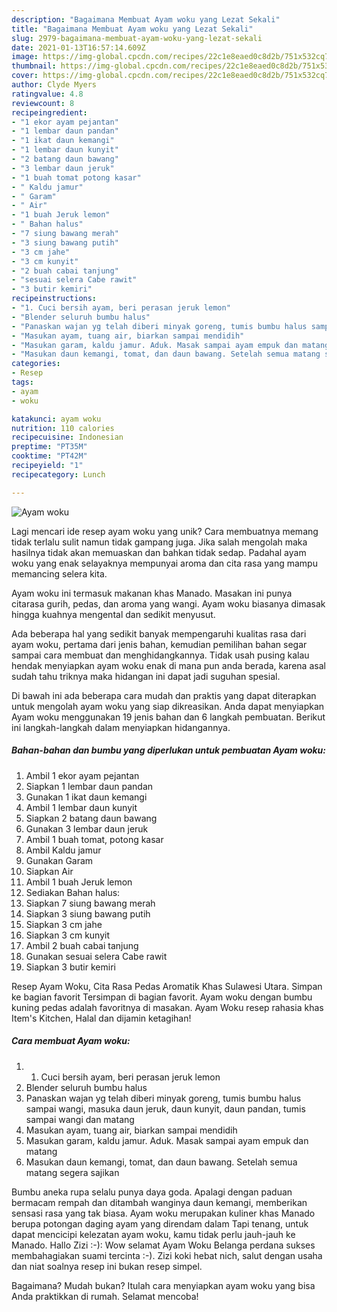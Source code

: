 ```yaml
---
description: "Bagaimana Membuat Ayam woku yang Lezat Sekali"
title: "Bagaimana Membuat Ayam woku yang Lezat Sekali"
slug: 2979-bagaimana-membuat-ayam-woku-yang-lezat-sekali
date: 2021-01-13T16:57:14.609Z
image: https://img-global.cpcdn.com/recipes/22c1e8eaed0c8d2b/751x532cq70/ayam-woku-foto-resep-utama.jpg
thumbnail: https://img-global.cpcdn.com/recipes/22c1e8eaed0c8d2b/751x532cq70/ayam-woku-foto-resep-utama.jpg
cover: https://img-global.cpcdn.com/recipes/22c1e8eaed0c8d2b/751x532cq70/ayam-woku-foto-resep-utama.jpg
author: Clyde Myers
ratingvalue: 4.8
reviewcount: 8
recipeingredient:
- "1 ekor ayam pejantan"
- "1 lembar daun pandan"
- "1 ikat daun kemangi"
- "1 lembar daun kunyit"
- "2 batang daun bawang"
- "3 lembar daun jeruk"
- "1 buah tomat potong kasar"
- " Kaldu jamur"
- " Garam"
- " Air"
- "1 buah Jeruk lemon"
- " Bahan halus"
- "7 siung bawang merah"
- "3 siung bawang putih"
- "3 cm jahe"
- "3 cm kunyit"
- "2 buah cabai tanjung"
- "sesuai selera Cabe rawit"
- "3 butir kemiri"
recipeinstructions:
- "1. Cuci bersih ayam, beri perasan jeruk lemon"
- "Blender seluruh bumbu halus"
- "Panaskan wajan yg telah diberi minyak goreng, tumis bumbu halus sampai wangi, masuka daun jeruk, daun kunyit, daun pandan, tumis sampai wangi dan matang"
- "Masukan ayam, tuang air, biarkan sampai mendidih"
- "Masukan garam, kaldu jamur. Aduk. Masak sampai ayam empuk dan matang"
- "Masukan daun kemangi, tomat, dan daun bawang. Setelah semua matang segera sajikan"
categories:
- Resep
tags:
- ayam
- woku

katakunci: ayam woku 
nutrition: 110 calories
recipecuisine: Indonesian
preptime: "PT35M"
cooktime: "PT42M"
recipeyield: "1"
recipecategory: Lunch

---
```



![Ayam woku](https://img-global.cpcdn.com/recipes/22c1e8eaed0c8d2b/751x532cq70/ayam-woku-foto-resep-utama.jpg)

Lagi mencari ide resep ayam woku yang unik? Cara membuatnya memang tidak terlalu sulit namun tidak gampang juga. Jika salah mengolah maka hasilnya tidak akan memuaskan dan bahkan tidak sedap. Padahal ayam woku yang enak selayaknya mempunyai aroma dan cita rasa yang mampu memancing selera kita.

Ayam woku ini termasuk makanan khas Manado. Masakan ini punya citarasa gurih, pedas, dan aroma yang wangi. Ayam woku biasanya dimasak hingga kuahnya mengental dan sedikit menyusut.

Ada beberapa hal yang sedikit banyak mempengaruhi kualitas rasa dari ayam woku, pertama dari jenis bahan, kemudian pemilihan bahan segar sampai cara membuat dan menghidangkannya. Tidak usah pusing kalau hendak menyiapkan ayam woku enak di mana pun anda berada, karena asal sudah tahu triknya maka hidangan ini dapat jadi suguhan spesial.


Di bawah ini ada beberapa cara mudah dan praktis yang dapat diterapkan untuk mengolah ayam woku yang siap dikreasikan. Anda dapat menyiapkan Ayam woku menggunakan 19 jenis bahan dan 6 langkah pembuatan. Berikut ini langkah-langkah dalam menyiapkan hidangannya.

<!--inarticleads1-->

##### Bahan-bahan dan bumbu yang diperlukan untuk pembuatan Ayam woku:

1. Ambil 1 ekor ayam pejantan
1. Siapkan 1 lembar daun pandan
1. Gunakan 1 ikat daun kemangi
1. Ambil 1 lembar daun kunyit
1. Siapkan 2 batang daun bawang
1. Gunakan 3 lembar daun jeruk
1. Ambil 1 buah tomat, potong kasar
1. Ambil  Kaldu jamur
1. Gunakan  Garam
1. Siapkan  Air
1. Ambil 1 buah Jeruk lemon
1. Sediakan  Bahan halus:
1. Siapkan 7 siung bawang merah
1. Siapkan 3 siung bawang putih
1. Siapkan 3 cm jahe
1. Siapkan 3 cm kunyit
1. Ambil 2 buah cabai tanjung
1. Gunakan sesuai selera Cabe rawit
1. Siapkan 3 butir kemiri


Resep Ayam Woku, Cita Rasa Pedas Aromatik Khas Sulawesi Utara. Simpan ke bagian favorit Tersimpan di bagian favorit. Ayam woku dengan bumbu kuning pedas adalah favoritnya di masakan. Ayam Woku resep rahasia khas Item&#39;s Kitchen, Halal dan dijamin ketagihan! 

<!--inarticleads2-->

##### Cara membuat Ayam woku:

1. 1. Cuci bersih ayam, beri perasan jeruk lemon
1. Blender seluruh bumbu halus
1. Panaskan wajan yg telah diberi minyak goreng, tumis bumbu halus sampai wangi, masuka daun jeruk, daun kunyit, daun pandan, tumis sampai wangi dan matang
1. Masukan ayam, tuang air, biarkan sampai mendidih
1. Masukan garam, kaldu jamur. Aduk. Masak sampai ayam empuk dan matang
1. Masukan daun kemangi, tomat, dan daun bawang. Setelah semua matang segera sajikan


Bumbu aneka rupa selalu punya daya goda. Apalagi dengan paduan bermacam rempah dan ditambah wanginya daun kemangi, memberikan sensasi rasa yang tak biasa. Ayam woku merupakan kuliner khas Manado berupa potongan daging ayam yang direndam dalam Tapi tenang, untuk dapat mencicipi kelezatan ayam woku, kamu tidak perlu jauh-jauh ke Manado. Hallo Zizi :-): Wow selamat Ayam Woku Belanga perdana sukses membahagiakan suami tercinta :-). Zizi koki hebat nich, salut dengan usaha dan niat soalnya resep ini bukan resep simpel. 

Bagaimana? Mudah bukan? Itulah cara menyiapkan ayam woku yang bisa Anda praktikkan di rumah. Selamat mencoba!
